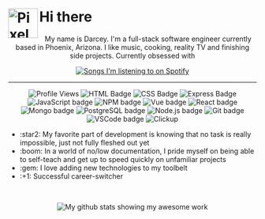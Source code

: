 <h1>
    Hi there
    <picture>
        <source srcset="https://c.tenor.com/Q1GffEXQrgAAAAAj/cyndaquil-pokemon.gif" media="(prefers-reduced-motion: reduce)">
        <img align="left" width="60" alt="Pixel art of Cyndaquil flexing his best feature" src="https://c.tenor.com/Q1GffEXQrgAAAAAj/cyndaquil-pokemon.gif">
    </picture>
</h1>

<p align="center">My name is Darcey. I'm a full-stack software engineer currently based in Phoenix, Arizona. I like music, cooking, reality TV and finishing side projects. Currently obsessed with </p>

<p align="center">
    <a href="https://github.com/kittinan/spotify-github-profile">
        <img alt="Songs I'm listening to on Spotify" src="https://spotify-github-profile.vercel.app/api/view?uid=grundy.darcey&cover_image=true&theme=default">
    </a>
</p>
<hr />

<p align ="center">
<img alt="Profile Views" src="https://komarev.com/ghpvc/?username=grundydarcey&color=brightgreen" />
<img alt="HTML Badge" src="https://img.shields.io/badge/HTML5-HTML-brightgreen?style=flat&logo=html5" />
<img alt="CSS Badge" src="https://img.shields.io/badge/CSS3-CSS-brightgreen?style=flat&logo=css3" />
<img alt="Express Badge" src="https://img.shields.io/badge/Express-Express-brightgreen?style=flat&logo=express" />
<img alt="JavaScript badge" src="https://img.shields.io/badge/JavaScript-JS-brightgreen?style=flat&logo=javascript" />
<img alt="NPM badge" src="https://img.shields.io/badge/NPM-NPM-brightgreen?style=flat&logo=npm" />
<img alt="Vue badge" src="https://img.shields.io/badge/Vue.js-Vue-brightgreen?style=flat&logo=vue.js" />
<img alt="React badge" src="https://img.shields.io/badge/React.js-React-brightgreen?style=flat&logo=react" />
<img alt="Mongo badge" src="https://img.shields.io/badge/MongoDB-MongoDB-brightgreen?style=flat&logo=mongodb" />
<img alt="PostgreSQL badge" src="https://img.shields.io/badge/PostgreSQL-PGSQL-brightgreen?style=flat&logo=postgresql" />
<img alt="Node.js badge" src="https://img.shields.io/badge/Node.js-Node-brightgreen?style=flat&logo=node.js" />
<img alt="Git badge" src="https://img.shields.io/badge/Git-Git-brightgreen?style=flat&logo=git" />
<img alt="VSCode badge" src="https://img.shields.io/badge/VSCode-VSCode-brightgreen?style=flat&logo=VSC" />
<img alt="Clickup" src="https://img.shields.io/badge/Clickup-Clickup-brightgreen?style=flat&logo=Clickup" />
<br />
</p>

<p align="center">
<ul>
    <li>:star2: My favorite part of development is knowing that no task is really impossible, just not fully fleshed out yet</li>
    <li>:boom: In a world of no/low documentation, I pride myself on being able to self-teach and get up to speed quickly on unfamiliar projects</li>
    <li>:gem: I love adding new technologies to my toolbelt</li>
    <li>:+1: Successful career-switcher</li>
</ul>
</p>
<br />

<p align="center">    
    <img src="https://github-readme-stats.vercel.app/api?username=grundydarcey&theme=chartreuse-dark" alt="My github stats showing my awesome work">
</p>